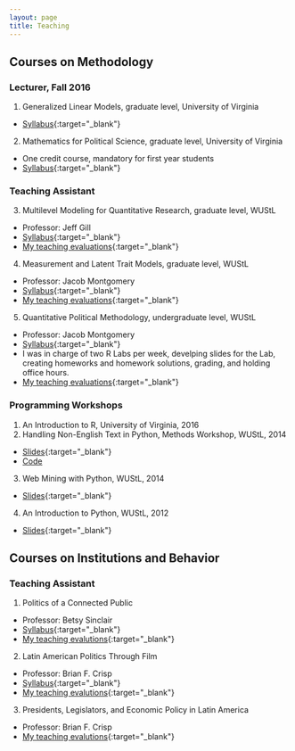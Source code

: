 ```yaml
---
layout: page
title: Teaching
---
```



## Courses on Methodology

### Lecturer, Fall 2016

1. Generalized Linear Models, graduate level, University of Virginia
  - [Syllabus](https://goo.gl/zf8dhL){:target="_blank"}

2. Mathematics for Political Science, graduate level, University of Virginia 
  - One credit course, mandatory for first year students
  - [Syllabus](https://goo.gl/iophnd){:target="_blank"}

### Teaching Assistant

3. Multilevel Modeling for Quantitative Research, graduate level, WUStL
  - Professor: Jeff Gill
  - [Syllabus](http://pages.wustl.edu/jgill/multilevel-modeling){:target="_blank"}
  - [My teaching evaluations](https://graduate.artsci.wustl.edu/files/graduatepages/imce/constanza/evals.pdf#page=2){:target="_blank"}

4. Measurement and Latent Trait Models, graduate level, WUStL
  - Professor: Jacob Montgomery
  - [Syllabus](https://pages.wustl.edu/montgomery/teaching/measurement-models){:target="_blank"}
  - [My teaching evaluations](https://graduate.artsci.wustl.edu/files/graduatepages/imce/constanza/evals.pdf#page=3){:target="_blank"}

5. Quantitative Political Methodology, undergraduate level, WUStL
  - Professor: Jacob Montgomery
  - [Syllabus](http://pages.wustl.edu/montgomery/qpm){:target="_blank"}
  - I was in charge of two R Labs per week, develping slides for the Lab, creating homeworks and homework solutions, grading, and holding office hours.
  - [My teaching evaluations](https://graduate.artsci.wustl.edu/files/graduatepages/imce/constanza/evals.pdf#page=3){:target="_blank"}

### Programming Workshops

1. An Introduction to R, University of Virginia, 2016
2. Handling Non-English Text in Python, Methods Workshop, WUStL, 2014
  - [Slides](https://graduate.artsci.wustl.edu/files/graduatepages/imce/constanza/cfs_methodsworkshop_python.pdf){:target="_blank"}
  - [Code](https://github.com/ConstanzaSchibber/PythonClasses)
3. Web Mining with Python, WUStL, 2014
  - [Slides](https://graduate.artsci.wustl.edu/files/graduatepages/imce/constanza/cfs_python_2014.pdf){:target="_blank"}
4. An Introduction to Python, WUStL, 2012
  - [Slides](https://graduate.artsci.wustl.edu/files/graduatepages/imce/constanza/intro_to_python.pdf){:target="_blank"}

## Courses on Institutions and Behavior

### Teaching Assistant

1. Politics of a Connected Public
  - Professor: Betsy Sinclair
  - [Syllabus](https://graduate.artsci.wustl.edu/files/graduatepages/imce/constanza/sinclairsyllabus_connectedpolitics2.pdf){:target="_blank"}
  - [My teaching evalutions](https://graduate.artsci.wustl.edu/files/graduatepages/imce/constanza/evals.pdf#page=4){:target="_blank"}

2. Latin American Politics Through Film 
  - Professor: Brian F. Crisp
  - [Syllabus](https://graduate.artsci.wustl.edu/files/graduatepages/imce/constanza/4331syllabus_revised.pdf){:target="_blank"}
  - [My teaching evalutions](https://graduate.artsci.wustl.edu/files/graduatepages/imce/constanza/evals.pdf#page=4){:target="_blank"}

3. Presidents, Legislators, and Economic Policy in Latin America
  - Professor: Brian F. Crisp
  - [My teaching evalutions](https://graduate.artsci.wustl.edu/files/graduatepages/imce/constanza/evals.pdf#page=5){:target="_blank"}

